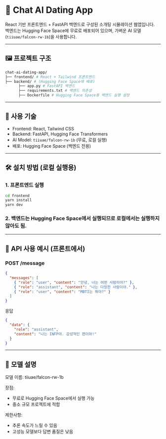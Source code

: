 # 💖 Chat AI Dating App

React 기반 프론트엔드 + FastAPI 백엔드로 구성된 소개팅 시뮬레이션 웹앱입니다.  
백엔드는 Hugging Face Space에 무료로 배포되어 있으며, 가벼운 AI 모델(`tiiuae/falcon-rw-1b`)을 사용합니다.

---

## 🖼 프로젝트 구조

```bash
chat-ai-dating-app/
├── frontend/ # React + Tailwind 프론트엔드
├── backend/ # (Hugging Face Space에 배포)
      ├── app.py # FastAPI 백엔드
      ├── requirements.txt # 백엔드 의존성
      ├── Dockerfile # Hugging Face Space용 백엔드 실행 설정
```

---

## 🚀 사용 기술

- Frontend: React, Tailwind CSS
- Backend: FastAPI, Hugging Face Transformers
- AI Model: `tiiuae/falcon-rw-1b` (무료, 로컬 실행)
- 배포: Hugging Face Space (백엔드 전용)

---

## 🛠 설치 방법 (로컬 실행용)

### 1. 프론트엔드 실행

```bash
cd frontend
yarn install
yarn dev
```

### 2. 백엔드는 Hugging Face Space에서 실행되므로 로컬에서는 실행하지 않아도 됨.

---

## 💬 API 사용 예시 (프론트에서)

### POST /message

```json
{
  "messages": [
    { "role": "user", "content": "안녕, 너는 어떤 사람이야?" },
    { "role": "assistant", "content": "나는 다정한 사람이야." },
    { "role": "user", "content": "MBTI는 뭐야?" }
  ]
}
```

응답

```json
{
  "data": {
    "role": "assistant",
    "content": "나는 INFP야. 감성적인 편이야!"
  }
}
```

---

## 🧠 모델 설명

모델 이름: tiiuae/falcon-rw-1b

장점:

- 무료로 Hugging Face Space에서 실행 가능
- 중소 규모 프로젝트에 적합

제한사항:

- 추론 속도가 느릴 수 있음
- 고성능 모델보다 답변 품질은 낮음
